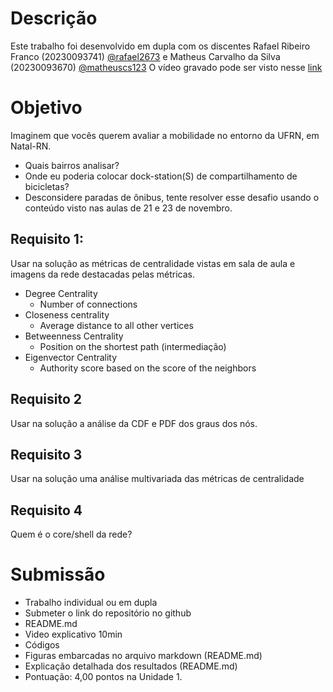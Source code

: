 # Descrição

Este trabalho foi desenvolvido em dupla com os discentes Rafael Ribeiro Franco (20230093741) [@rafael2673](https://github.com/rafael2673) 
e Matheus Carvalho da Silva (20230093670) [@matheuscs123](https://github.com/matheuscs123)
O vídeo gravado pode ser visto nesse [link](https://www.youtube.com/watch?v=BRLuaIO3vHA)


# Objetivo

Imaginem que vocês querem avaliar a mobilidade no entorno
da UFRN, em Natal-RN.
- Quais bairros analisar?
- Onde eu poderia colocar dock-station(S) de
compartilhamento de bicicletas?
- Desconsidere paradas de ônibus, tente resolver esse
desafio usando o conteúdo visto nas aulas de 21 e 23 de
novembro.

## Requisito 1: 

Usar na solução as métricas de centralidade vistas em sala de aula
e imagens da rede destacadas pelas métricas.

- Degree Centrality
  - Number of connections
- Closeness centrality
  - Average distance to all other vertices
- Betweenness Centrality
  - Position on the shortest path (intermediação)
- Eigenvector Centrality
  - Authority score based on the score of the neighbors
 
## Requisito 2

Usar na solução a análise da CDF e PDF dos graus dos nós.

## Requisito 3

Usar na solução uma análise multivariada das métricas de centralidade

## Requisito 4

Quem é o core/shell da rede?

# Submissão
- Trabalho individual ou em dupla
- Submeter o link do repositório no github
- README.md
- Video explicativo 10min
- Códigos
- Figuras embarcadas no arquivo markdown (README.md)
- Explicação detalhada dos resultados (README.md)
- Pontuação: 4,00 pontos na Unidade 1.
